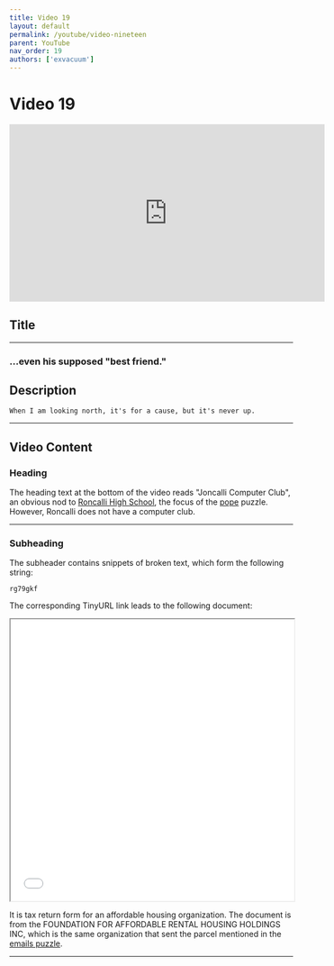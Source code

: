 ```yaml
---
title: Video 19
layout: default
permalink: /youtube/video-nineteen
parent: YouTube
nav_order: 19
authors: ['exvacuum']
---
```


# Video 19
<iframe width="560" height="315" src="https://www.youtube.com/embed/XGD1s-HPSOo" frameborder="0" allow="accelerometer; autoplay; encrypted-media; gyroscope; picture-in-picture" allowfullscreen></iframe>

## Title
---

### ...even his supposed "best friend."

## Description 

```
When I am looking north, it's for a cause, but it's never up.
```

---

## Video Content

### Heading

The heading text at the bottom of the video reads "Joncalli Computer Club", an obvious nod to [Roncalli High School](../lore/organizations/roncalli), the focus of the [pope](../reddit/pope) puzzle. However, Roncalli does not have a computer club.

---

### Subheading

The subheader contains snippets of broken text, which form the following string:
```
rg79gkf
```

The corresponding TinyURL link leads to the following document:

<iframe src="../assets/rental.pdf" width="100%" height="500px"></iframe>

It is tax return form for an affordable housing organization. 
The document is from the FOUNDATION FOR AFFORDABLE RENTAL HOUSING HOLDINGS INC, which is the same organization that sent the parcel mentioned in the [emails puzzle](../reddit/emails).

---